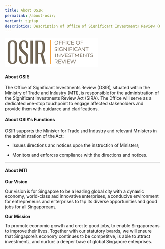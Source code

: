 ```yaml
---
title: About OSIR
permalink: /about-osir/
variant: tiptap
description: Description of Office of Significant Investments Review (OSIR)
---
```

<div class="isomer-image-wrapper">
<img style="width: 60%;" height="auto" width="100%" alt="" src="/images/logo_1.jpg">
</div>
<h4><strong>About OSIR</strong></h4>
<p>The Office of Significant Investments Review (OSIR), situated within the
Ministry of Trade and Industry (MTI), is responsible for the administration
of the Significant Investments Review Act (SIRA). The Office will serve
as a dedicated one-stop touchpoint to engage affected stakeholders and
provide them with guidance and clarifications.</p>
<h4><strong>About OSIR's Functions</strong></h4>
<p>OSIR supports the Minister for Trade and Industry and relevant Ministers
in the administration of the Act:</p>
<ul data-tight="true" class="tight">
<li>
<p>Issues directions and notices upon the instruction of Ministers;</p>
</li>
<li>
<p>Monitors and enforces compliance with the directions and notices.</p>
</li>
</ul>
<hr>
<h4><strong>About MTI</strong></h4>
<p><strong>Our Vision&nbsp;</strong>
</p>
<p>Our vision is for Singapore to be a leading global city with a dynamic
economy, world-class and innovative enterprises, a conducive environment
for entrepreneurs and enterprises to tap its diverse opportunities and
good jobs for all Singaporeans.</p>
<p><strong>Our Mission</strong>
</p>
<p>To promote economic growth and create good jobs, to enable Singaporeans
to improve their lives. Together with our statutory boards, we will ensure
that Singapore’s economy continues to be competitive, is able to attract
investments, and nurture a deeper base of global Singapore enterprises.</p>
<p></p>